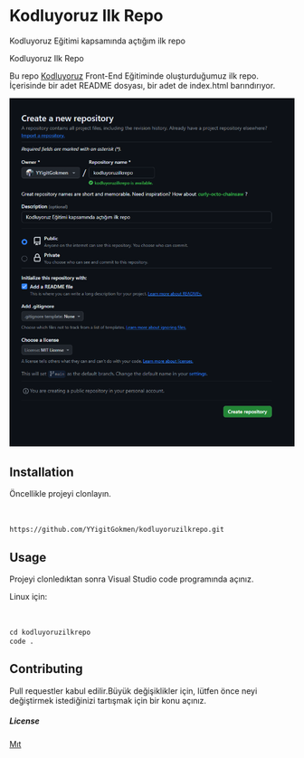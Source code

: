 # Kodluyoruz Ilk Repo
Kodluyoruz Eğitimi kapsamında açtığım ilk repo

Kodluyoruz Ilk Repo

Bu repo [Kodluyoruz](https://kodluyoruz.org/) Front-End Eğitiminde oluşturduğumuz ilk repo. İçerisinde bir adet README dosyası, bir adet de index.html barındırıyor.


![alt text](githw.png)




## Installation

Öncellikle projeyi clonlayın.

 ```

 
https://github.com/YYigitGokmen/kodluyoruzilkrepo.git

```
## Usage

Projeyi clonledıktan sonra Visual Studio code programında açınız.

Linux için:
 ```


cd kodluyoruzilkrepo
code .

```
## Contributing

Pull requestler kabul edilir.Büyük değişiklikler için, lütfen önce neyi değiştirmek istediğinizi tartışmak için bir konu açınız.

##### License

[Mıt](https://mit-license.org/)








